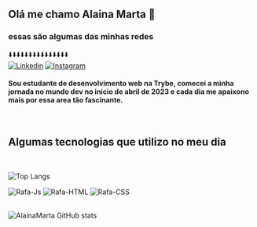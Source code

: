 
## Olá me chamo Alaina Marta 🩷 
### essas são algumas das minhas redes
⬇️⬇️⬇️⬇️⬇️⬇️⬇️⬇️⬇️⬇️⬇️⬇️⬇️⬇️⬇️<br>
[![Linkedin](https://img.shields.io/badge/LinkedIn-0077B5?style=for-the-badge&logo=linkedin&logoColor=white)](https://www.linkedin.com/in/alaina-marta-ab15b01aa/) [![Instagram](https://img.shields.io/badge/Instagram-E4405F?style=for-the-badge&logo=instagram&logoColor=white)](https://www.instagram.com/alainamarta/) 

#### Sou estudante de desenvolvimento web na Trybe, comecei a minha jornada no mundo dev no inicio de abril de 2023 e cada dia me apaixono mais por essa area tão fascinante.
<br>

## Algumas tecnologias que utilizo no meu dia
<br>

![Top Langs](https://github-readme-stats.vercel.app/api/top-langs/?username=alainamarta&layout=compact&theme=radical)

<div style="display: inline_block">
  <img align="center" alt="Rafa-Js" src="https://img.shields.io/badge/JavaScript-F7DF1E?style=for-the-badge&logo=javascript&logoColor=black">
  <img align="center" alt="Rafa-HTML"  src="https://img.shields.io/badge/HTML5-E34F26?style=for-the-badge&logo=html5&logoColor=white">
  <img align="center" alt="Rafa-CSS"  src="https://img.shields.io/badge/CSS3-1572B6?style=for-the-badge&logo=css3&logoColor=white">
</div>
<br>

![AlainaMarta GitHub stats](https://github-readme-stats.vercel.app/api?username=AlainaMarta&show_icons=true&theme=radical)
